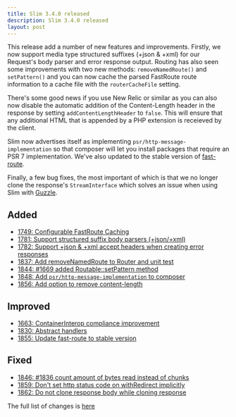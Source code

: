 ```yaml
---
title: Slim 3.4.0 released
description: Slim 3.4.0 released
layout: post
---
```


This release add a number of new features and improvements. Firstly, we now support media type structured suffixes (+json & +xml) for our Request's body parser and error response output. Routing has also seen some improvements with two new methods: `removeNamedRoute()` and `setPattern()` and you can now cache the parsed FastRoute route information to a cache file with the `routerCacheFile` setting.

There's some good news if you use New Relic or similar as you can also now disable the automatic addition of the Content-Length header in the response by setting `addContentLengthHeader` to `false`. This will ensure that any additional HTML that is appended by a PHP extension is receieved by the client.

Slim now advertises itself as implementing `psr/http-message-implementation` so that composer will let you install packages that require an PSR 7 implementation. We've also updated to the stable version of [fast-route](https://github.com/nikic/FastRoute).

Finally, a few bug fixes, the most important of which is that we no longer clone the response's `StreamInterface` which solves an issue when using Slim with [Guzzle](http://guzzlephp.org/).

## Added

- [1749: Configurable FastRoute Caching](https://github.com/slimphp/Slim/pull/1749)
- [1781: Support structured suffix body parsers (+json/+xml)](https://github.com/slimphp/Slim/pull/1781)
- [1782: Support +json &amp; +xml accept headers when creating error responses](https://github.com/slimphp/Slim/pull/1782)
- [1837: Add removeNamedRoute to Router and unit test](https://github.com/slimphp/Slim/pull/1837)
- [1844: #1669 added Routable::setPattern method](https://github.com/slimphp/Slim/pull/1844)
- [1848: Add `psr/http-message-implementation` to composer](https://github.com/slimphp/Slim/pull/1848)
- [1856: Add option to remove content-length](https://github.com/slimphp/Slim/pull/1856)

## Improved

- [1663: ContainerInterop compliance improvement](https://github.com/slimphp/Slim/pull/1663)
- [1830: Abstract handlers](https://github.com/slimphp/Slim/pull/1830)
- [1855: Update fast-route to stable version](https://github.com/slimphp/Slim/pull/1855)

## Fixed

- [1846: #1836 count amount of bytes read instead of chunks](https://github.com/slimphp/Slim/pull/1846)
- [1859: Don't set http status code on withRedirect implicitly](https://github.com/slimphp/Slim/pull/1859)
- [1862: Do not clone response body while cloning response](https://github.com/slimphp/Slim/pull/1862)


The full list of changes is [here](https://github.com/slimphp/Slim/issues?q=milestone%3A3.4.0+is%3Aclosed)
